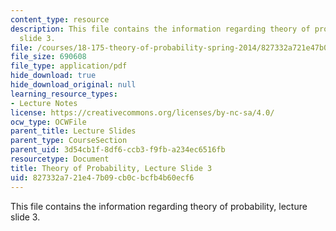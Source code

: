 ```yaml
---
content_type: resource
description: This file contains the information regarding theory of probability, lecture
  slide 3.
file: /courses/18-175-theory-of-probability-spring-2014/827332a721e47b09cb0cbcfb4b60ecf6_MIT18_175S14_Lecture3.pdf
file_size: 690608
file_type: application/pdf
hide_download: true
hide_download_original: null
learning_resource_types:
- Lecture Notes
license: https://creativecommons.org/licenses/by-nc-sa/4.0/
ocw_type: OCWFile
parent_title: Lecture Slides
parent_type: CourseSection
parent_uid: 3d54cb1f-8df6-ccb3-f9fb-a234ec6516fb
resourcetype: Document
title: Theory of Probability, Lecture Slide 3
uid: 827332a7-21e4-7b09-cb0c-bcfb4b60ecf6
---
```

This file contains the information regarding theory of probability, lecture slide 3.